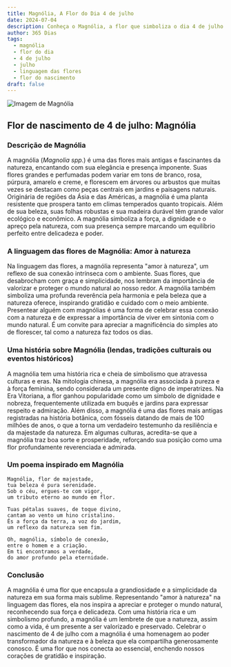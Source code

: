 ```yaml
---
title: Magnólia, A Flor do Dia 4 de julho
date: 2024-07-04
description: Conheça o Magnólia, a flor que simboliza o dia 4 de julho e seu significado 'Amor à natureza'. Explore a beleza e o simbolismo desta flor encantadora.
author: 365 Dias
tags:
  - magnólia
  - flor do dia
  - 4 de julho
  - julho
  - linguagem das flores
  - flor do nascimento
draft: false
---
```


![Imagem de Magnólia](https://cdn.pixabay.com/photo/2023/04/24/10/17/flowers-7947730_640.jpg#center)


## Flor de nascimento de 4 de julho: Magnólia

### Descrição de Magnólia

A magnólia (_Magnolia spp._) é uma das flores mais antigas e fascinantes da natureza, encantando com sua elegância e presença imponente. Suas flores grandes e perfumadas podem variar em tons de branco, rosa, púrpura, amarelo e creme, e florescem em árvores ou arbustos que muitas vezes se destacam como peças centrais em jardins e paisagens naturais. Originária de regiões da Ásia e das Américas, a magnólia é uma planta resistente que prospera tanto em climas temperados quanto tropicais. Além de sua beleza, suas folhas robustas e sua madeira durável têm grande valor ecológico e econômico. A magnólia simboliza a força, a dignidade e o apreço pela natureza, com sua presença sempre marcando um equilíbrio perfeito entre delicadeza e poder.

### A linguagem das flores de Magnólia: Amor à natureza

Na linguagem das flores, a magnólia representa "amor à natureza", um reflexo de sua conexão intrínseca com o ambiente. Suas flores, que desabrocham com graça e simplicidade, nos lembram da importância de valorizar e proteger o mundo natural ao nosso redor. A magnólia também simboliza uma profunda reverência pela harmonia e pela beleza que a natureza oferece, inspirando gratidão e cuidado com o meio ambiente. Presentear alguém com magnólias é uma forma de celebrar essa conexão com a natureza e de expressar a importância de viver em sintonia com o mundo natural. É um convite para apreciar a magnificência do simples ato de florescer, tal como a natureza faz todos os dias.

### Uma história sobre Magnólia (lendas, tradições culturais ou eventos históricos)

A magnólia tem uma história rica e cheia de simbolismo que atravessa culturas e eras. Na mitologia chinesa, a magnólia era associada à pureza e à força feminina, sendo considerada um presente digno de imperatrizes. Na Era Vitoriana, a flor ganhou popularidade como um símbolo de dignidade e nobreza, frequentemente utilizada em buquês e jardins para expressar respeito e admiração. Além disso, a magnólia é uma das flores mais antigas registradas na história botânica, com fósseis datando de mais de 100 milhões de anos, o que a torna um verdadeiro testemunho da resiliência e da majestade da natureza. Em algumas culturas, acredita-se que a magnólia traz boa sorte e prosperidade, reforçando sua posição como uma flor profundamente reverenciada e admirada.

### Um poema inspirado em Magnólia

```
Magnólia, flor de majestade,  
tua beleza é pura serenidade.  
Sob o céu, ergues-te com vigor,  
um tributo eterno ao mundo em flor.  

Tuas pétalas suaves, de toque divino,  
cantam ao vento um hino cristalino.  
És a força da terra, a voz do jardim,  
um reflexo da natureza sem fim.  

Oh, magnólia, símbolo de conexão,  
entre o homem e a criação.  
Em ti encontramos a verdade,  
do amor profundo pela eternidade.  
```

### Conclusão

A magnólia é uma flor que encapsula a grandiosidade e a simplicidade da natureza em sua forma mais sublime. Representando "amor à natureza" na linguagem das flores, ela nos inspira a apreciar e proteger o mundo natural, reconhecendo sua força e delicadeza. Com uma história rica e um simbolismo profundo, a magnólia é um lembrete de que a natureza, assim como a vida, é um presente a ser valorizado e preservado. Celebrar o nascimento de 4 de julho com a magnólia é uma homenagem ao poder transformador da natureza e à beleza que ela compartilha generosamente conosco. É uma flor que nos conecta ao essencial, enchendo nossos corações de gratidão e inspiração.